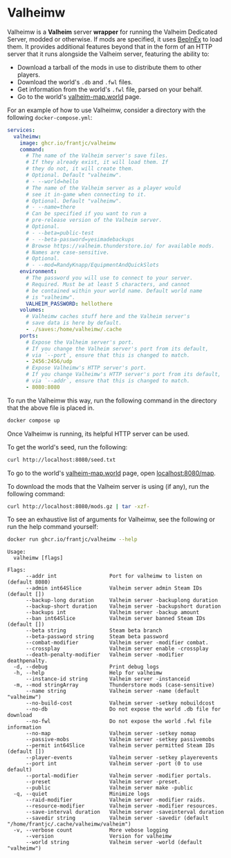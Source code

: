 # Valheimw

Valheimw is a **Valheim** server **wrapper** for running the Valheim Dedicated Server, modded or otherwise. If mods are specified, it uses [BepInEx](https://valheim.thunderstore.io/p/denikson/BepInExPack_Valheim) to load them. It provides additional features beyond that in the form of an HTTP server that it runs alongside the Valheim server, featuring the ability to:

- Download a tarball of the mods in use to distribute them to other players.
- Download the world's `.db` and `.fwl` files.
- Get information from the world's `.fwl` file, parsed on your behalf.
- Go to the world's [valheim-map.world](https://valheim-map.world/) page.

For an example of how to use Valheimw, consider a directory with the following `docker-compose.yml`:

```yml
services:
  valheimw:
    image: ghcr.io/frantjc/valheimw
    command:
      # The name of the Valheim server's save files.
      # If they already exist, it will load them. If
      # they do not, it will create them.
      # Optional. Default "valheimw".
      # - --world=hello
      # The name of the Valheim server as a player would
      # see it in-game when connecting to it.
      # Optional. Default "valheimw".
      # - --name=there
      # Can be specified if you want to run a
      # pre-release version of the Valheim server.
      # Optional.
      # - --beta=public-test
      # - --beta-password=yesimadebackups
      # Browse https://valheim.thunderstore.io/ for available mods.
      # Names are case-sensitive.
      # Optional.
      # - --mod=RandyKnapp/EquipmentAndQuickSlots
    environment:
      # The password you will use to connect to your server.
      # Required. Must be at least 5 characters, and cannot
      # be contained within your world name. Default world name
      # is "valheimw".
      VALHEIM_PASSWORD: hellothere
    volumes:
      # Valheimw caches stuff here and the Valheim server's
      # save data is here by default.
      - ./saves:/home/valheimw/.cache
    ports:
      # Expose the Valheim server's port.
      # If you change the Valheim server's port from its default,
      # via `--port`, ensure that this is changed to match.
      - 2456:2456/udp
      # Expose Valheimw's HTTP server's port.
      # If you change Valheimw's HTTP server's port from its default,
      # via `--addr`, ensure that this is changed to match.
      - 8080:8080
```

To run the Valheimw this way, run the following command in the directory that the above file is placed in.

```sh
docker compose up
```

Once Valheimw is running, its helpful HTTP server can be used.

To get the world's seed, run the following:

```sh
curl http://localhost:8080/seed.txt
```

To go to the world's [valheim-map.world](https://valheim-map.world/) page, open [localhost:8080/map](http://localhost:8080/map).

To download the mods that the Valheim server is using (if any), run the following command:

```sh
curl http://localhost:8080/mods.gz | tar -xzf-
```

To see an exhaustive list of arguments for Valheimw, see the following or run the help command yourself:

```sh
docker run ghcr.io/frantjc/valheimw --help
```

```
Usage:
  valheimw [flags]

Flags:
      --addr int                 Port for valheimw to listen on (default 8080)
      --admin int64Slice         Valheim server admin Steam IDs (default [])
      --backup-long duration     Valheim server -backuplong duration
      --backup-short duration    Valheim server -backupshort duration
      --backups int              Valheim server -backup amount
      --ban int64Slice           Valheim server banned Steam IDs (default [])
      --beta string              Steam beta branch
      --beta-password string     Steam beta password
      --combat-modifier          Valheim server -modifier combat.
      --crossplay                Valheim server enable -crossplay
      --death-penalty-modifier   Valheim server -modifier deathpenalty.
  -d, --debug                    Print debug logs
  -h, --help                     Help for valheimw
      --instance-id string       Valheim server -instanceid
  -m, --mod stringArray          Thunderstore mods (case-sensitive)
      --name string              Valheim server -name (default "valheimw")
      --no-build-cost            Valheim server -setkey nobuildcost
      --no-db                    Do not expose the world .db file for download
      --no-fwl                   Do not expose the world .fwl file information
      --no-map                   Valheim server -setkey nomap
      --passive-mobs             Valheim server -setkey passivemobs
      --permit int64Slice        Valheim server permitted Steam IDs (default [])
      --player-events            Valheim server -setkey playerevents
      --port int                 Valheim server -port (0 to use default)
      --portal-modifier          Valheim server -modifier portals.
      --preset                   Valheim server -preset.
      --public                   Valheim server make -public
  -q, --quiet                    Minimize logs
      --raid-modifier            Valheim server -modifier raids.
      --resource-modifier        Valheim server -modifier resources.
      --save-interval duration   Valheim server -saveinterval duration
      --savedir string           Valheim server -savedir (default "/home/frantjc/.cache/valheimw/valheim")
  -v, --verbose count            More vebose logging
      --version                  Version for valheimw
      --world string             Valheim server -world (default "valheimw")
```
